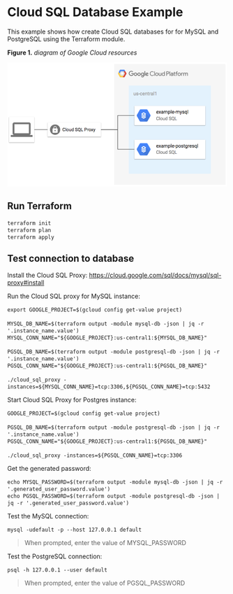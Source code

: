 # Cloud SQL Database Example

This example shows how create Cloud SQL databases for for MySQL and PostgreSQL using the Terraform module.

**Figure 1.** *diagram of Google Cloud resources*

![architecture diagram](./diagram.png)

## Run Terraform

```
terraform init
terraform plan
terraform apply
```

## Test connection to database

Install the Cloud SQL Proxy: https://cloud.google.com/sql/docs/mysql/sql-proxy#install

Run the Cloud SQL proxy for MySQL instance:

```
export GOOGLE_PROJECT=$(gcloud config get-value project)

MYSQL_DB_NAME=$(terraform output -module mysql-db -json | jq -r '.instance_name.value')
MYSQL_CONN_NAME="${GOOGLE_PROJECT}:us-central1:${MYSQL_DB_NAME}"

PGSQL_DB_NAME=$(terraform output -module postgresql-db -json | jq -r '.instance_name.value')
PGSQL_CONN_NAME="${GOOGLE_PROJECT}:us-central1:${PGSQL_DB_NAME}"

./cloud_sql_proxy -instances=${MYSQL_CONN_NAME}=tcp:3306,${PGSQL_CONN_NAME}=tcp:5432
```

Start Cloud SQL Proxy for Postgres instance:

```
GOOGLE_PROJECT=$(gcloud config get-value project)

PGSQL_DB_NAME=$(terraform output -module postgresql-db -json | jq -r '.instance_name.value')
PGSQL_CONN_NAME="${GOOGLE_PROJECT}:us-central1:${PGSQL_DB_NAME}"

./cloud_sql_proxy -instances=${PGSQL_CONN_NAME}=tcp:3306
```

Get the generated password:

```
echo MYSQL_PASSWORD=$(terraform output -module mysql-db -json | jq -r '.generated_user_password.value') 
echo PGSQL_PASSWORD=$(terraform output -module postgresql-db -json | jq -r '.generated_user_password.value') 
```

Test the MySQL connection:

```
mysql -udefault -p --host 127.0.0.1 default
```

> When prompted, enter the value of MYSQL_PASSWORD

Test the PostgreSQL connection:

```
psql -h 127.0.0.1 --user default
```

> When prompted, enter the value of PGSQL_PASSWORD